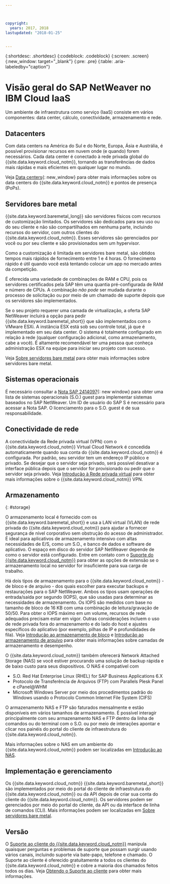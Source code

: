 ```yaml
---



copyright:
  years: 2017, 2018
lastupdated: "2018-01-25"


---
```


{:shortdesc: .shortdesc}
{:codeblock: .codeblock}
{:screen: .screen}
{:new_window: target="_blank"}
{:pre: .pre}
{:table: .aria-labeledby="caption"}

# Visão geral do SAP NetWeaver no IBM Cloud IaaS
Um ambiente de infraestrutura como serviço (IaaS) consiste em vários componentes: data center, cálculo, conectividade, armazenamento e rede. 

## Datacenters

Com data centers na América do Sul e do Norte, Europa, Ásia e Austrália, é possível provisionar recursos em nuvem onde (e quando) forem necessários. Cada data center é conectado à rede privada global do {{site.data.keyword.cloud_notm}}, tornando as transferências de dados mais rápidas e mais eficientes em qualquer lugar no mundo.

Veja [Data centers](https://www.ibm.com/cloud-computing/bluemix/data-centers){: new_window} para obter mais informações sobre os data centers do {{site.data.keyword.cloud_notm}} e pontos de presença (PoPs).

## Servidores bare metal

{{site.data.keyword.baremetal_long}} são servidores físicos com recursos de customização limitados. Os servidores são dedicados para seu uso ou do seu cliente e não são compartilhados em nenhuma parte, incluindo recursos do servidor, com outros clientes do {{site.data.keyword.cloud_notm}}. Esses servidores são gerenciados por você ou por seu cliente e são provisionados sem um hypervisor.

Como a customização é limitada em servidores bare metal, são obtidos tempos mais rápidos de fornecimento entre 1 e 4 horas. O fornecimento rápido é útil quando você está tentando colocar um app no mercado antes da competição.

É oferecida uma variedade de combinações de RAM e CPU, pois os servidores certificados pela SAP têm uma quantia pré-configurada de RAM e número de CPUs. A combinação *não pode* ser mudada durante o processo de solicitação ou por meio de um chamado de suporte depois que os servidores são implementados.

Se o seu projeto requerer uma camada de virtualização, a oferta SAP NetWeaver incluirá a opção para pedir {{site.data.keyword.baremetal_short}} que são implementados com o VMware ESXi. A instância ESX está sob seu controle total, já que é implementado em seu data center. O sistema é totalmente configurado em relação à rede (qualquer configuração adicional, como armazenamento, cabe a você). É altamente recomendável ter uma pessoa que conheça administração ESX na equipe para iniciar seu projeto com sucesso.

Veja [Sobre servidores bare metal](https://console.bluemix.net/docs/bare-metal/index.html#about-bare-metal-servers) para obter mais informações sobre servidores bare metal. 

## Sistemas operacionais

É necessário consultar a [Nota SAP 2414097](https://launchpad.support.sap.com/#/notes/2414097){: new window} para obter uma lista de sistemas operacionais (S.O.) guest para implementar sistemas baseados no SAP NetWeaver. Um ID de usuário do SAP S é necessário para acessar a Nota SAP. O licenciamento para o S.O. guest é de sua responsabilidade.

## Conectividade de rede

A conectividade da Rede privada virtual (VPN) com o {{site.data.keyword.cloud_notm}} Virtual Cloud Network é concedida automaticamente quando sua conta do {{site.data.keyword.cloud_notm}} é configurada. Por padrão, seu servidor tem um endereço IP público e privado. Se desejar que o servidor seja privado, será possível desativar a interface pública depois que o servidor for provisionado ou pedir que o servidor seja privado. Veja [Introdução à Rede privada virtual](https://console.bluemix.net/docs/infrastructure/iaas-vpn/getting-started.html#getting-started-with-virtual-private-networking-vpn-) para obter mais informações sobre o {{site.data.keyword.cloud_notm}} VPN.

## Armazenamento
{: #storage}

O armazenamento local é fornecido com os {{site.data.keyword.baremetal_short}} e usa a LAN virtual (VLAN) de rede privada do {{site.data.keyword.cloud_notm}} para ajudar a fornecer segurança de nível corporativo sem obstrução do acesso de administrador. É ideal para aplicativos de armazenamento intensivo com altas necessidades de E/S, como um S.O., e banco de dados e software de aplicativo. O espaço em disco do servidor SAP NetWeaver depende de como o servidor está configurado. Entre em contato com o [Suporte do {{site.data.keyword.cloud_notm}}](https://console.bluemix.net/docs/support/index.html#getting-customer-support) para obter as opções de extensão se o armazenamento local no servidor for insuficiente para sua carga de trabalho.

Há dois tipos de armazenamento para o {{site.data.keyword.cloud_notm}} - de bloco e de arquivo - dos quais escolher para executar backups e restaurações para o SAP NetWeaver. Ambos os tipos usam operações de entrada/saída por segundo (IOPS), que são usadas para determinar as necessidades de armazenamento. Os IOPS são medidos com base no tamanho de bloco de 16 KB com uma combinação de leitura/gravação de 50/50. Para obter o IOPS máximo em um volume, recursos de rede adequados precisam estar em vigor. Outras considerações incluem o uso de rede privada fora do armazenamento e do lado do host e ajustes específicos do aplicativo (por exemplo, pilhas de IP e profundidades de fila). Veja [Introdução ao armazenamento de bloco](https://console.bluemix.net/docs/infrastructure/BlockStorage/index.html#getting-started-with-block-storage) e [Introdução ao armazenamento de arquivo](https://console.bluemix.net/docs/infrastructure/FileStorage/index.html#getting-started-with-file-storage) para obter mais informações sobre camadas de armazenamento e desempenho.

O {{site.data.keyword.cloud_notm}} também oferecerá Network Attached Storage (NAS) se você estiver procurando uma solução de backup rápida e de baixo custo para seus dispositivos. O NAS é compatível com
  * S.O. Red Hat Enterprise Linux (RHEL) for SAP Business Applications 6.X
  * Protocolo de Transferência de Arquivos (FTP) com Parallels Plesk Panel e cPanel@WHM
  * Microsoft Windows Server por meio dos procedimentos padrão do Windows usando o Protocolo Common Internet File System (CIFS)
  
O armazenamento NAS e FTP são faturados mensalmente e estão disponíveis em vários tamanhos de armazenamento. É possível interagir principalmente com seu armazenamento NAS e FTP dentro da linha de comandos ou do terminal com o S.O. ou por meio de interações apontar e clicar nos painéis do portal do cliente de infraestrutura do {{site.data.keyword.cloud_notm}}.

Mais informações sobre o NAS em um ambiente do {{site.data.keyword.cloud_notm}} podem ser localizadas em [Introdução ao NAS](https://console.bluemix.net/docs/infrastructure/network-attached-storage/index.html#getting-started-with-nas).

## Implementação e gerenciamento

Os {{site.data.keyword.cloud_notm}} {{site.data.keyword.baremetal_short}} são implementados por meio do portal do cliente de infraestrutura do {{site.data.keyword.cloud_notm}} ou da API depois de criar sua conta do cliente do {{site.data.keyword.cloud_notm}}. Os servidores podem ser gerenciados por meio do portal do cliente, da API ou da interface de linha de comandos (CLI). Mais informações podem ser localizadas em [Sobre servidores bare metal](https://console.bluemix.net/docs/bare-metal/index.html#about-bare-metal-servers).

## Versão

O [Suporte ao cliente do {{site.data.keyword.cloud_notm}}](https://console.bluemix.net/docs/support/index.html#getting-customer-support) manipula quaisquer perguntas e problemas de suporte que possam surgir usando vários canais, incluindo suporte via bate-papo, telefone e chamado. O Suporte ao cliente é oferecido gratuitamente a todos os clientes do {{site.data.keyword.cloud_notm}} e cobre a maioria dos chamados feitos todos os dias. Veja [Obtendo o Suporte ao cliente](https://console.bluemix.net./docs/support/index.html#getting-customer-support) para obter mais informações.

